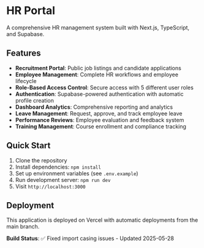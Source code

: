 # HR Portal

A comprehensive HR management system built with Next.js, TypeScript, and Supabase.

## Features

- **Recruitment Portal**: Public job listings and candidate applications
- **Employee Management**: Complete HR workflows and employee lifecycle
- **Role-Based Access Control**: Secure access with 5 different user roles
- **Authentication**: Supabase-powered authentication with automatic profile creation
- **Dashboard Analytics**: Comprehensive reporting and analytics
- **Leave Management**: Request, approve, and track employee leave
- **Performance Reviews**: Employee evaluation and feedback system
- **Training Management**: Course enrollment and compliance tracking

## Quick Start

1. Clone the repository
2. Install dependencies: `npm install`
3. Set up environment variables (see `.env.example`)
4. Run development server: `npm run dev`
5. Visit `http://localhost:3000`

## Deployment

This application is deployed on Vercel with automatic deployments from the main branch.

**Build Status**: ✅ Fixed import casing issues - Updated 2025-05-28 
